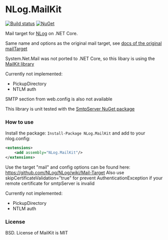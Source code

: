 # NLog.MailKit

[![Build status](https://ci.appveyor.com/api/projects/status/nuh3pkael8ltd4bq/branch/master?svg=true)](https://ci.appveyor.com/project/nlog/nlog-mailkit/branch/master)
[![NuGet](https://img.shields.io/nuget/v/NLog.MailKit.svg)](https://www.nuget.org/packages/NLog.MailKit)

Mail target for [NLog](https://github.com/nlog/nlog) on .NET Core. 

Same name and options as the original mail target, see [docs of the original mailTarget](https://github.com/NLog/NLog/wiki/Mail-Target)

System.Net.Mail was not ported to .NET Core, so this libary is using the [MailKit library](https://github.com/jstedfast/MailKit)

Currently not implemented:

- PickupDirectory
- NTLM auth

SMTP section from web.config is also not available

This library is unit tested with the [SmtpServer NuGet package](https://www.nuget.org/packages/SmtpServer/)


### How to use
Install the package: `Install-Package NLog.MailKit` and add to your nlog.config:

```xml
<extensions>
    <add assembly="NLog.MailKit"/>
</extensions>
```

Use the target "mail"
and config options can be found here: https://github.com/NLog/NLog/wiki/Mail-Target
Also use skipCertificateValidation="true" for prevent AuthenticationException if your remote certificate for smtpServer is invalid 

Currently not implemented:

- PickupDirectory
- NTLM auth




### License
BSD. License of MailKit is MIT

